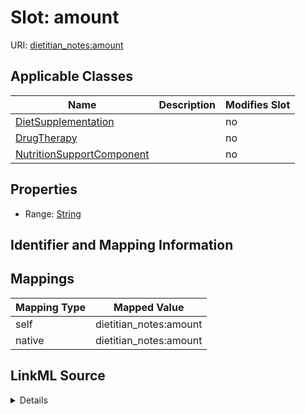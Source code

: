 

# Slot: amount

URI: [dietitian_notes:amount](dietitian_notes:amount)



<!-- no inheritance hierarchy -->





## Applicable Classes

| Name | Description | Modifies Slot |
| --- | --- | --- |
| [DietSupplementation](DietSupplementation.md) |  |  no  |
| [DrugTherapy](DrugTherapy.md) |  |  no  |
| [NutritionSupportComponent](NutritionSupportComponent.md) |  |  no  |







## Properties

* Range: [String](String.md)





## Identifier and Mapping Information








## Mappings

| Mapping Type | Mapped Value |
| ---  | ---  |
| self | dietitian_notes:amount |
| native | dietitian_notes:amount |




## LinkML Source

<details>
```yaml
name: amount
alias: amount
domain_of:
- DietSupplementation
- NutritionSupportComponent
- DrugTherapy
range: string

```
</details>